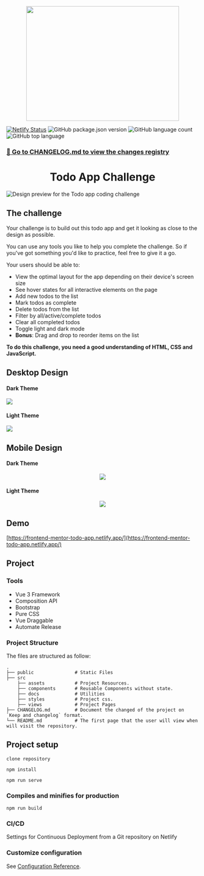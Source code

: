 <p align="center">
    <img height="300" width="400" src="./docs/frontend-mentor.png">
   </p>
   
   [![Netlify Status](https://api.netlify.com/api/v1/badges/438555e6-5da0-4e02-bd22-b86903435e66/deploy-status)](https://app.netlify.com/sites/frontend-mentor-todo-app/deploys)
   ![GitHub package.json version](https://img.shields.io/github/package-json/v/julioale21/todo-frontend-mentor?color=%2394ebcd)
   ![GitHub language count](https://img.shields.io/github/languages/count/julioale21/todo-frontend-mentor)
   ![GitHub top language](https://img.shields.io/github/languages/top/julioale21/todo-frontend-mentor)
   
   ### [📖  Go to CHANGELOG.md to view the changes registry](CHANGELOG.md)
   
   
   <h1 align="center">Todo App Challenge</h1>

  ![Design preview for the Todo app coding challenge](./docs/desktop-preview.jpg)
  
## The challenge

Your challenge is to build out this todo app and get it looking as close to the design as possible.

You can use any tools you like to help you complete the challenge. So if you've got something you'd like to practice, feel free to give it a go.

Your users should be able to:

- View the optimal layout for the app depending on their device's screen size
- See hover states for all interactive elements on the page
- Add new todos to the list
- Mark todos as complete
- Delete todos from the list
- Filter by all/active/complete todos
- Clear all completed todos
- Toggle light and dark mode
- **Bonus**: Drag and drop to reorder items on the list

**To do this challenge, you need a good understanding of HTML, CSS and JavaScript.**

## Desktop Design

#### Dark Theme
<div>
  <img src="./docs/desktop-design-dark.jpg">
</div>

#### Light Theme
<div>
  <img src="./docs/desktop-design-light.jpg">
</div>

## Mobile Design

#### Dark Theme
<p align="center">
  <img src="./docs/mobile-design-dark.jpg">
</p>

#### Light Theme
<p align="center">
  <img src="./docs/mobile-design-light.jpg">
</p>

## Demo
[https://frontend-mentor-todo-app.netlify.app/](https://frontend-mentor-todo-app.netlify.app/)

## Project
### Tools
- Vue 3 Framework
- Composition API
- Bootstrap
- Pure CSS
- Vue Draggable
- Automate Release

### Project Structure
The files are structured as follow:

    .
    ├── public               # Static Files
    ├── src
        ├── assets           # Project Resources.
        ├── components       # Reusable Components without state.
        ├── docs             # Utilities
        ├── styles           # Project css.
        ├── views            # Project Pages
    ├── CHANGELOG.md         # Document the changed of the project on `Keep and changelog` format.
    └── README.md            # The first page that the user will view when will visit the repository.


## Project setup

```
clone repository

npm install

npm run serve
```

### Compiles and minifies for production
```
npm run build
```

### CI/CD

Settings for Continuous Deployment from a Git repository on Netlify 

### Customize configuration
See [Configuration Reference](https://cli.vuejs.org/config/).
